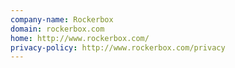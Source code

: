 ```yaml
---
company-name: Rockerbox
domain: rockerbox.com
home: http://www.rockerbox.com/
privacy-policy: http://www.rockerbox.com/privacy
---
```




